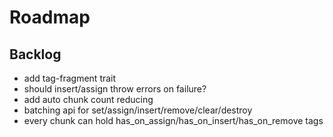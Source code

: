 # Roadmap

## Backlog

- add tag-fragment trait
- should insert/assign throw errors on failure?
- add auto chunk count reducing
- batching api for set/assign/insert/remove/clear/destroy
- every chunk can hold has_on_assign/has_on_insert/has_on_remove tags
